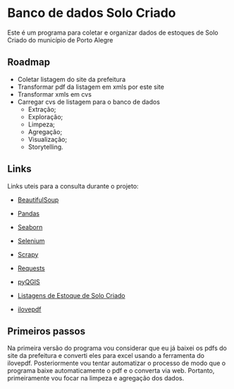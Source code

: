 # Banco de dados Solo Criado

 Este é um programa para coletar e organizar dados de estoques de Solo Criado do município de Porto Alegre

## Roadmap

* Coletar listagem do site da prefeitura
* Transformar pdf da listagem em xmls por este site
* Transformar xmls em cvs
* Carregar cvs de listagem para o banco de dados
  * Extração;
  * Exploração;
  * Limpeza;
  * Agregação;
  * Visualização;
  * Storytelling.

## Links

Links uteis para a consulta durante o projeto:

* [BeautifulSoup](https://www.crummy.com/software/BeautifulSoup/bs4/doc/)
* [Pandas](https://pandas.pydata.org/pandas-docs/stable/pandas.pdf)
* [Seaborn](https://seaborn.pydata.org/#)
* [Selenium](https://selenium-python.readthedocs.io/)
* [Scrapy](https://docs.scrapy.org/en/latest/)
* [Requests](https://docs.python-requests.org/en/latest/)
* [pyQGIS](https://docs.qgis.org/3.22/pt_BR/docs/pyqgis_developer_cookbook/index.html)

* [Listagens de Estoque de Solo Criado](http://www2.portoalegre.rs.gov.br/edificapoa/default.php?p_secao=1445)
* [ilovepdf](https://www.ilovepdf.com/pt)

## Primeiros passos

Na primeira versão do programa vou considerar que eu já baixei os pdfs do site da prefeitura e converti eles para excel usando a ferramenta do ilovepdf. Posteriormente vou tentar automatizar o processo de modo que o programa baixe automaticamente o pdf e o converta via web. Portanto, primeiramente vou focar na limpeza e agregação dos dados.

